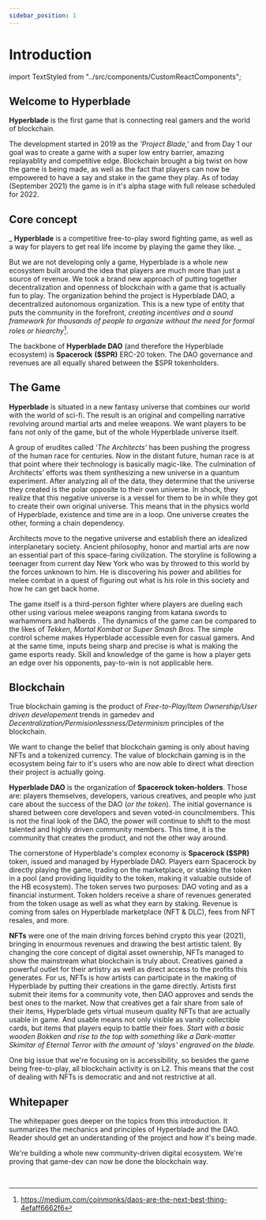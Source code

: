 ```yaml
---
sidebar_position: 1
---
```


# Introduction

import TextStyled from "../src/components/CustomReactComponents";

## Welcome to Hyperblade

**Hyperblade** is the first game that is connecting real gamers and the world of blockchain.

The development started in 2019 as the _'Project Blade,'_ and from Day 1 our goal was to create a game with a super low entry barrier, amazing replayablity and competitive edge. Blockchain brought a big twist on how the game is being made, as well as the fact that players can now be empowered to have a say and stake in the game they play. As of today (September 2021) the game is in it's alpha stage with full release scheduled for 2022.

## Core concept

_
**Hyperblade** is a competitive free-to-play sword fighting game, as well as a way for players to get real life income by playing the game they like.
_

But we are not developing only a game, Hyperblade is a whole new ecosystem built around the idea that players are much more than just a source of revenue. We took a brand new approach of putting together decentralization and openness of blockchain with a game that is actually fun to play. The organization behind the project is Hyperblade DAO, a decentralized autonomous organization. This is a new type of entity that puts the community in the forefront, _creating incentives and a sound framework for thousands of people to organize without the need for formal roles or hiearchy_[^1].

[^1]: https://medium.com/coinmonks/daos-are-the-next-best-thing-4efaff6662f6

The backbone of **Hyperblade DAO** (and therefore the Hyperblade ecosystem) is **Spacerock** **($SPR)** ERC-20 token. The DAO governance and revenues are all equally shared between the $SPR tokenholders.

## The Game

**Hyperblade** is situated in a new fantasy universe that combines our world with the world of sci-fi. The result is an original and compelling narrative revolving around martial arts and melee weapons. We want players to be fans not only of the game, but of the whole Hyperblade universe itself.

A group of erudites called _‘The Architects’_ has been pushing the progress of the human race for centuries. Now in the distant future, human race is at that point where their technology is basically magic-like. The culmination of Architects' efforts was them synthesizing a new universe in a quantum experiment. After analyzing all of the data, they determine that the universe they created is the polar opposite to their own universe. In shock, they realize that this negative universe is a vessel for them to be in while they got to create their own original universe. This means that in the physics world of Hyperblade, existence and time are in a loop. One universe creates the other, forming a chain dependency.

Architects move to the negative universe and establish there an idealized interplanetary society. Ancient philosophy, honor and martial arts are now an essential part of this space-faring civilization. The storyline is following a teenager from current day New York who was by throwed to this world by the forces unknown to him. He is discovering his power and abilities for melee combat in a quest of figuring out what is his role in this society and how he can get back home.

The game itself is a third-person fighter where players are dueling each other using various melee weapons ranging from katana swords to warhammers and halberds . The dynamics of the game can be compared to the likes of _Tekken_, _Mortal Kombat_ or _Super Smash Bros_. The simple control scheme makes Hyperblade accessible even for casual gamers. And at the same time, inputs being sharp and precise is what is making the game esports ready. Skill and knowledge of the game is how a player gets an edge over his opponents, pay-to-win is not applicable here.

## Blockchain

True blockchain gaming is the product of _Free-to-Play/Item Ownership/User driven developement_ trends in gamedev and _Decentralization/Permisionlessness/Determinism_ principles of the blockchain.

We want to change the belief that blockchain gaming is only about having NFTs and a tokenized currency. The value of blockchain gaming is in the ecosystem being fair to it's users who are now able to direct what direction their project is actually going.

**Hyperblade DAO** is the organization of **Spacerock token-holders**. Those are: players themselves, developers, various creatives, and people who just care about the success of the DAO (_or the token_). The initial governance is shared between core developers and seven voted-in councilmembers. This is not the final look of the DAO, the power will continue to shift to the most talented and highly driven community members. This time, it is the community that creates the product, and not the other way around.

The cornerstone of Hyperblade's complex economy is **Spacerock ($SPR)** token, issued and managed by Hyperblade DAO. Players earn Spacerock by directly playing the game, trading on the marketplace, or staking the token in a pool (and providing liquidity to the token, making it valuable outside of the HB ecosystem). The token serves two purposes: DAO voting and as a financial insturment. Token holders receive a share of revenues generated from the token usage as well as what they earn by staking. Revenue is coming from sales on Hyperblade marketplace (NFT & DLC), fees from NFT resales, and more.

**NFTs** were one of the main driving forces behind crypto this year (2021), bringing in enourmous revenues and drawing the best artistic talent. By changing the core concept of digital asset ownership, NFTs managed to show the mainstream what blockchain is truly about. Creatives gained a powerful outlet for their artistry as well as direct access to the profits this generates. For us, NFTs is how artists can participate in the making of Hyperblade by putting their creations in the game directly. Artists first submit their items for a community vote, then DAO approves and sends the best ones to the market. Now that creatives get a fair share from sale of their items, Hyperblade gets virtual museum quality NFTs that are actually usable in game. And usable means not only visible as vanity collectible cards, but items that players equip to battle their foes. _Start with a basic wooden Bokken and rise to the top with something like a Dark-matter Skimitar of Eternal Terror with the amount of 'slays' engraved on the blade._

One big issue that we're focusing on is accessibility, so besides the game being free-to-play, all blockchain activity is on L2. This means that the cost of dealing with NFTs is democratic and and not restrictive at all.

## Whitepaper

The whitepaper goes deeper on the topics from this introduction. It summarizes the mechanics and principles of Hyperblade and the DAO. Reader should get an understanding of the project and how it's being made.

<TextStyled fontStyle="italic" fontSize="1.4rem">We're building a whole new community-driven digital ecosystem. We're proving that game-dev can now be done the blockchain way.</TextStyled>

<br/>
